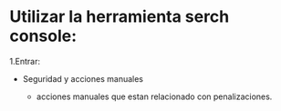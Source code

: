 # Utilizar la herramienta serch console:

1.Entrar:

* Seguridad y acciones manuales

    * acciones manuales que estan relacionado con penalizaciones.
